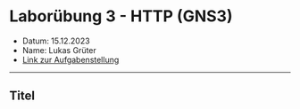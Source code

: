 # Laborübung 3 - HTTP (GNS3)

 - Datum: 15.12.2023
 - Name: Lukas Grüter
 - [Link zur Aufgabenstellung](https://gitlab.com/alptbz/m123/-/tree/main/07_HTTP/HTTP_Webserver?classId=9ba60267-a232-4ef1-8383-77bdea5d9bdf)

---

## Titel